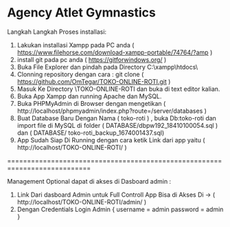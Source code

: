 # Agency Atlet Gymnastics

Langkah Langkah Proses installasi:

1. Lakukan installasi Xampp pada PC anda ( https://www.filehorse.com/download-xampp-portable/74764/?amp )
2. install git pada pc anda ( https://gitforwindows.org/ )
2. Buka File Explorer dan pindah pada Directory C:\xampp\htdocs\ 
3. Clonning repository dengan cara : git clone ( https://github.com/OmTegar/TOKO-ONLINE-ROTI.git )
4. Masuk Ke Directory \TOKO-ONLINE-ROTI dan buka di text editor kalian.
5. Buka App Xampp dan running Apache dan MySQL.
6. Buka PHPMyAdmin di Browser dengan mengetikan ( http://localhost/phpmyadmin/index.php?route=/server/databases ) 
7. Buat Database Baru Dengan Nama ( toko-roti ) , buka Db:toko-roti dan import file di MySQL di folder ( DATABASE/dbpw192_18410100054.sql ) dan ( DATABASE/ toko-roti_backup_1674001437.sql)
8. App Sudah Siap Di Running dengan cara ketik Link dari app yaitu ( http://localhost/TOKO-ONLINE-ROTI/ )

===========================================================================

Management Optional dapat di akses di Dasboard admin :

1. Link Dari dasboard Admin untuk Full Controll App Bisa di Akses Di -> ( http://localhost/TOKO-ONLINE-ROTI/admin/ )
2. Dengan Credentials Login Admin {
    username    =   admin
    password    =   admin
}
